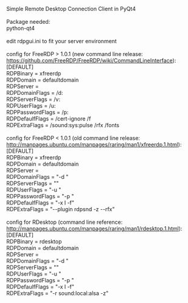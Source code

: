 Simple Remote Desktop Connection Client in PyQt4<br>
<br>
Package needed:<br>
python-qt4<br>
<br>
edit rdpgui.ini to fit your server environment<br>
<br>
config for FreeRDP > 1.0.1 (new command line release: https://github.com/FreeRDP/FreeRDP/wiki/CommandLineInterface):<br>
[DEFAULT]<br>
RDPBinary = xfreerdp<br>
RDPDomain = defaultdomain<br>
RDPServer = <br>
RDPDomainFlags = /d:<br>
RDPServerFlags = /v:<br>
RDPUserFlags = /u:<br>
RDPPasswordFlags = /p:<br>
RDPDefaulfFlags = /cert-ignore /f<br>
RDPExtraFlags = /sound:sys:pulse /rfx /fonts<br>
<br>
config for FreeRDP < 1.0.1 (old command line release: http://manpages.ubuntu.com/manpages/raring/man1/xfreerdp.1.html):<br>
[DEFAULT]<br>
RDPBinary = xfreerdp<br>
RDPDomain = defaultdomain<br>
RDPServer = <br>
RDPDomainFlags = "-d "<br>
RDPServerFlags = ""<br>
RDPUserFlags = "-u "<br>
RDPPasswordFlags = "-p "<br>
RDPDefaulfFlags = "-x l -f"<br>
RDPExtraFlags = "--plugin rdpsnd -z --rfx"<br>
<br>
config for RDesktop (command line reference: http://manpages.ubuntu.com/manpages/raring/man1/rdesktop.1.html):<br>
[DEFAULT]<br>
RDPBinary = rdesktop<br>
RDPDomain = defaultdomain<br>
RDPServer = <br>
RDPDomainFlags = "-d "<br>
RDPServerFlags = ""<br>
RDPUserFlags = "-u "<br>
RDPPasswordFlags = "-p "<br>
RDPDefaulfFlags = "-x l -f"<br>
RDPExtraFlags = "-r sound:local:alsa -z"<br>
